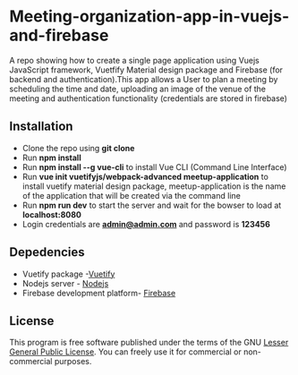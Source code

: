 # Meeting-organization-app-in-vuejs-and-firebase
A repo showing how to create a single page application using Vuejs JavaScript framework, Vuetfify Material design package and Firebase (for backend and authentication).This app allows a User to plan a meeting by scheduling the time and date, uploading an image of the venue of the meeting and authentication functionality (credentials are stored in firebase)

## Installation
* Clone the repo using **git clone**
* Run **npm install**
* Run **npm install --g vue-cli** to install Vue CLI (Command Line Interface)
* Run **vue init vuetifyjs/webpack-advanced meetup-application** to install vuetify material design package, meetup-application is the name of the application that will be created via the command line
* Run **npm run dev** to start the server and wait for the bowser to load at **localhost:8080**
* Login credentials are **admin@admin.com** and password is **123456**

## Depedencies
* Vuetify package -[Vuetify](https://vuetifyjs.com)
* Nodejs server - [Nodejs](https://nodejs.org)
* Firebase development platform-  [Firebase](https://firebase.google.com)

## License
This program is free software published under the terms of the GNU [Lesser General Public License](http://www.gnu.org/copyleft/lesser.html).
You can freely use it for commercial or non-commercial purposes.
